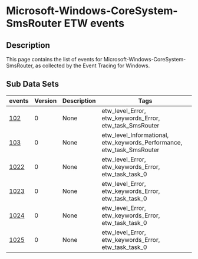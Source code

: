 # Microsoft-Windows-CoreSystem-SmsRouter ETW events

## Description
This page contains the list of events for Microsoft-Windows-CoreSystem-SmsRouter, as collected by the Event Tracing for Windows.

## Sub Data Sets
|events|Version|Description|Tags|
|---|---|---|---|
|[102](events/event-102.md)|0|None|etw_level_Error, etw_keywords_Error, etw_task_SmsRouter|
|[103](events/event-103.md)|0|None|etw_level_Informational, etw_keywords_Performance, etw_task_SmsRouter|
|[1022](events/event-1022.md)|0|None|etw_level_Error, etw_keywords_Error, etw_task_task_0|
|[1023](events/event-1023.md)|0|None|etw_level_Error, etw_keywords_Error, etw_task_task_0|
|[1024](events/event-1024.md)|0|None|etw_level_Error, etw_keywords_Error, etw_task_task_0|
|[1025](events/event-1025.md)|0|None|etw_level_Error, etw_keywords_Error, etw_task_task_0|
